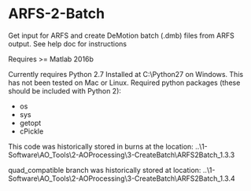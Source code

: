 # ARFS-2-Batch
Get input for ARFS and create DeMotion batch (.dmb) files from ARFS output.
See help doc for instructions

Requires >= Matlab 2016b

Currently requires Python 2.7 Installed at C:\Python27 on Windows. This has not been tested on Mac or Linux.
Required python packages (these should be included with Python 2):
- os
- sys
- getopt
- cPickle


This code was historically stored in burns at the location: ..\1-Software\AO_Tools\2-AOProcessing\3-CreateBatch\ARFS2Batch_1.3.3


quad_compatible branch was historically stored at location: ..\1-Software\AO_Tools\2-AOProcessing\3-CreateBatch\ARFS2Batch_1.3.4
